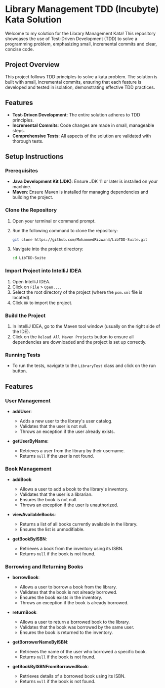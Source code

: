 # Library Management TDD (Incubyte) Kata Solution

Welcome to my solution for the Library Management Kata! This repository showcases the use of Test-Driven Development (TDD) to solve a programming problem, emphasizing small, incremental commits and clear, concise code.

## Project Overview

This project follows TDD principles to solve a kata problem. The solution is built with small, incremental commits, ensuring that each feature is developed and tested in isolation, demonstrating effective TDD practices.

## Features

- **Test-Driven Development**: The entire solution adheres to TDD principles.
- **Incremental Commits**: Code changes are made in small, manageable steps.
- **Comprehensive Tests**: All aspects of the solution are validated with thorough tests.

## Setup Instructions

### Prerequisites

- **Java Development Kit (JDK)**: Ensure JDK 11 or later is installed on your machine.
- **Maven**: Ensure Maven is installed for managing dependencies and building the project.

### Clone the Repository

1. Open your terminal or command prompt.
2. Run the following command to clone the repository:

    ```bash
    git clone https://github.com/MohammedRizwan4/LibTDD-Suite.git
    ```

3. Navigate into the project directory:

    ```bash
    cd LibTDD-Suite
    ```

### Import Project into IntelliJ IDEA

1. Open IntelliJ IDEA.
2. Click on `File` > `Open...`.
3. Select the root directory of the project (where the `pom.xml` file is located).
4. Click `OK` to import the project.

### Build the Project

1. In IntelliJ IDEA, go to the Maven tool window (usually on the right side of the IDE).
2. Click on the `Reload All Maven Projects` button to ensure all dependencies are downloaded and the project is set up correctly.

### Running Tests

- To run the tests, navigate to the `LibraryTest` class and click on the run button.

## Features

### User Management

- **addUser**:
    - Adds a new user to the library's user catalog.
    - Validates that the user is not null.
    - Throws an exception if the user already exists.

- **getUserByName**:
    - Retrieves a user from the library by their username.
    - Returns `null` if the user is not found.

### Book Management

- **addBook**:
    - Allows a user to add a book to the library's inventory.
    - Validates that the user is a librarian.
    - Ensures the book is not null.
    - Throws an exception if the user is unauthorized.

- **viewAvailableBooks**:
    - Returns a list of all books currently available in the library.
    - Ensures the list is unmodifiable.

- **getBookByISBN**:
    - Retrieves a book from the inventory using its ISBN.
    - Returns `null` if the book is not found.

### Borrowing and Returning Books

- **borrowBook**:
    - Allows a user to borrow a book from the library.
    - Validates that the book is not already borrowed.
    - Ensures the book exists in the inventory.
    - Throws an exception if the book is already borrowed.

- **returnBook**:
    - Allows a user to return a borrowed book to the library.
    - Validates that the book was borrowed by the same user.
    - Ensures the book is returned to the inventory.

- **getBorrowerNameByISBN**:
    - Retrieves the name of the user who borrowed a specific book.
    - Returns `null` if the book is not found.

- **getBookByISBNFromBorrowedBook**:
    - Retrieves details of a borrowed book using its ISBN.
    - Returns `null` if the book is not found.
